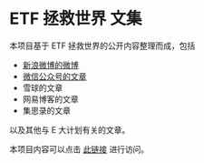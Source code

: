# ETF 拯救世界 文集

本项目基于 ETF 拯救世界的公开内容整理而成，包括

- [新浪微博的微博](https://mafly.github.io/chinaetfs_public_saying/#/weibo_weibo/README)
- [微信公众号的文章](https://mafly.github.io/chinaetfs_public_saying/#/wechat/README)
- 雪球的文章
- 网易博客的文章
- 集思录的文章

以及其他与 E 大计划有关的文章。

本项目内容可以点击 [此链接](https://mafly.github.io/chinaetfs_public_saying) 进行访问。

